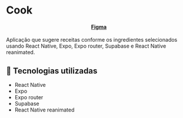 # Cook

<h4 align="center"><a href="https://www.figma.com/file/OtmiLN5WSd1SFfGxwk3tvG/Cook-App?type=design&node-id=0-1&mode=design&t=XwY1q8r5qJPVz7AB-0">Figma</a></h4>

Aplicação que sugere receitas conforme os ingredientes selecionados usando React Native, Expo, Expo router, Supabase e React Native reanimated.

## 🎯 Tecnologias utilizadas

- React Native
- Expo
- Expo router
- Supabase
- React Native reanimated  
